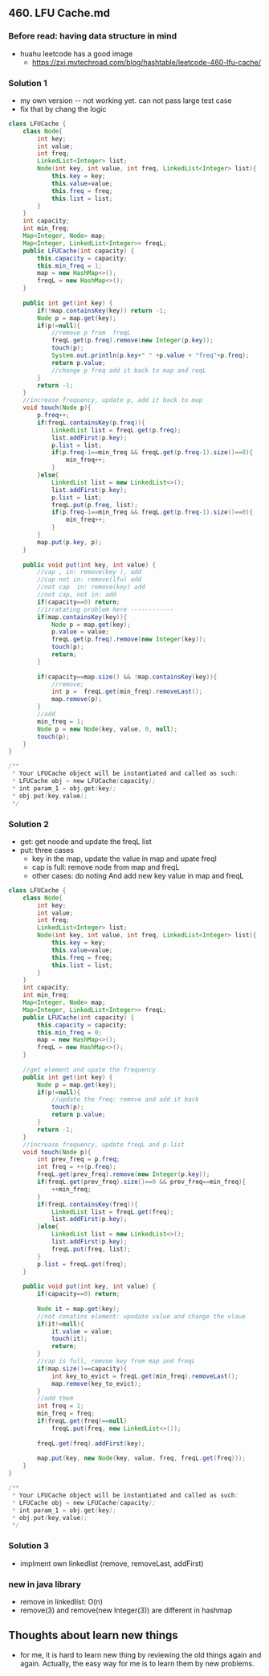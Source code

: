 ## 460. LFU Cache.md

### Before read: having data structure in mind
- huahu leetcode has a good image
    - https://zxi.mytechroad.com/blog/hashtable/leetcode-460-lfu-cache/

### Solution 1
- my own version -- not working yet. can not pass large test case
- fix that by chang the logic 
```java
class LFUCache {
    class Node{
        int key;
        int value;
        int freq;
        LinkedList<Integer> list;
        Node(int key, int value, int freq, LinkedList<Integer> list){
            this.key = key;
            this.value=value;
            this.freq = freq;
            this.list = list;
        }
    }
    int capacity;
    int min_freq;
    Map<Integer, Node> map;
    Map<Integer, LinkedList<Integer>> freqL;
    public LFUCache(int capacity) {
        this.capacity = capacity;
        this.min_freq = 1;
        map = new HashMap<>();
        freqL = new HashMap<>();
    }
    
    public int get(int key) {
        if(!map.containsKey(key)) return -1;
        Node p = map.get(key);
        if(p!=null){
            //remove p from  freqL
            freqL.get(p.freq).remove(new Integer(p.key));
            touch(p);
            System.out.println(p.key+" " +p.value + "freq"+p.freq);
            return p.value;
            //change p freq add it back to map and reqL
        }
        return -1;
    }
    //increase frequency, update p, add it back to map
    void touch(Node p){
        p.freq++;
        if(freqL.containsKey(p.freq)){
            LinkedList list = freqL.get(p.freq);
            list.addFirst(p.key);
            p.list = list;
            if(p.freq-1==min_freq && freqL.get(p.freq-1).size()==0){
                min_freq++;
            }
        }else{
            LinkedList list = new LinkedList<>();
            list.addFirst(p.key);
            p.list = list;
            freqL.put(p.freq, list);
            if(p.freq-1==min_freq && freqL.get(p.freq-1).size()==0){
                min_freq++;
            }
        }
        map.put(p.key, p);
    }
    
    public void put(int key, int value) {
        //cap , in: remove(key ), add
        //cap not in: remove(lfu) add
        //not cap  in: remove(key) add
        //not cap, not in: add
        if(capacity==0) return;
        //irratating problem here ------------
        if(map.containsKey(key)){
            Node p = map.get(key);
            p.value = value; 
            freqL.get(p.freq).remove(new Integer(key));
            touch(p);
            return;
        }
        
        if(capacity==map.size() && !map.containsKey(key)){
            //remove;
            int p =  freqL.get(min_freq).removeLast();
            map.remove(p);
        }
        //add
        min_freq = 1;
        Node p = new Node(key, value, 0, null);
        touch(p);
    }
}

/**
 * Your LFUCache object will be instantiated and called as such:
 * LFUCache obj = new LFUCache(capacity);
 * int param_1 = obj.get(key);
 * obj.put(key,value);
 */
```


### Solution 2
- get: get noode and update the freqL list
- put: three cases
    - key in the map, update the value in map and upate freql
    - cap is full: remove node from map and freqL
    - other cases: do noting
  And add new key value in map and freqL
```java
class LFUCache {
    class Node{
        int key;
        int value;
        int freq;
        LinkedList<Integer> list;
        Node(int key, int value, int freq, LinkedList<Integer> list){
            this.key = key;
            this.value=value;
            this.freq = freq;
            this.list = list;
        }
    }
    int capacity;
    int min_freq;
    Map<Integer, Node> map;
    Map<Integer, LinkedList<Integer>> freqL;
    public LFUCache(int capacity) {
        this.capacity = capacity;
        this.min_freq = 0;
        map = new HashMap<>();
        freqL = new HashMap<>();
    }
    
    //get element and upate the frequency
    public int get(int key) {
        Node p = map.get(key);
        if(p!=null){
            //update the freq: remove and add it back
            touch(p);
            return p.value;
        }
        return -1;
    }
    //increase frequency, update freqL and p.list
    void touch(Node p){
        int prev_freq = p.freq;
        int freq = ++(p.freq);
        freqL.get(prev_freq).remove(new Integer(p.key));
        if(freqL.get(prev_freq).size()==0 && prev_freq==min_freq){
            ++min_freq;
        }
        if(freqL.containsKey(freq)){
            LinkedList list = freqL.get(freq);
            list.addFirst(p.key);
        }else{
            LinkedList list = new LinkedList<>();
            list.addFirst(p.key);
            freqL.put(freq, list);
        }
        p.list = freqL.get(freq);
    }
    
    public void put(int key, int value) {
        if(capacity==0) return;
        
        Node it = map.get(key);
        //not conatins element: upodate value and change the vlaue
        if(it!=null){
            it.value = value;
            touch(it);
            return;
        }
        //cap is full, remvoe key from map and freqL
        if(map.size()==capacity){
            int key_to_evict = freqL.get(min_freq).removeLast();
            map.remove(key_to_evict);
        }
        //add them
        int freq = 1;
        min_freq = freq;
        if(freqL.get(freq)==null)
            freqL.put(freq, new LinkedList<>());
        
        freqL.get(freq).addFirst(key);    
        
        map.put(key, new Node(key, value, freq, freqL.get(freq)));
    }
}

/**
 * Your LFUCache object will be instantiated and called as such:
 * LFUCache obj = new LFUCache(capacity);
 * int param_1 = obj.get(key);
 * obj.put(key,value);
 */
```

### Solution 3
- implment own linkedlist (remove, removeLast, addFirst)

### new in java library
- remove in linkedlist: O(n)
- remove(3) and remove(new Integer(3)) are different in hashmap

## Thoughts about learn new things
- for me, it is hard to learn new thing by reviewing the old things again and again. Actually, the easy way for me is to learn them by new problems.
